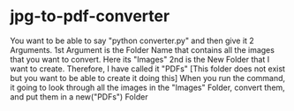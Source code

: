# jpg-to-pdf-converter
You want to be able to say "python converter.py" and then give it 2 Arguments.
  1st Argument is the Folder Name that contains all the images that you want to convert. Here its "Images"
  2nd is the New Folder that I want to create. Therefore, I have called it "PDFs" [This folder does not exist but you want to be able to create it doing this]
When you run the command, it going to look through all the images in the "Images" Folder, convert them, and put them in a new("PDFs") Folder  
  

